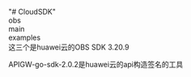 "# CloudSDK"   
obs  
main  
examples  
这三个是huawei云的OBS SDK 3.20.9  
  
APIGW-go-sdk-2.0.2是huawei云的api构造签名的工具
